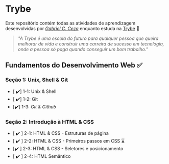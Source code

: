 # Trybe

Este repositório contém todas as atividades de aprendizagem desenvolvidas por _[Gabriel C. Ceza](https://www.linkedin.com/in/gabriel-ceza/)_ enquanto estuda na [Trybe](https://www.betrybe.com/) 🚀

> _"A Trybe é uma escola do futuro para qualquer pessoa que queira melhorar de vida e construir uma carreira de sucesso em tecnologia, onde a pessoa só paga quando conseguir um bom trabalho."_

## Fundamentos do Desenvolvimento Web ✅

### Seção 1: Unix, Shell & Git

- [ :heavy_check_mark:] 1-1: Unix & Shell 
- [ :heavy_check_mark:] 1-2: Git 
- [:heavy_check_mark:] 1-3: _Git & Github_  

### Seção 2: Introdução à HTML & CSS

- [ :heavy_check_mark: ] 2-1: HTML & CSS - Estruturas de página 
- [ :heavy_check_mark: ] 2-2: HTML & CSS - Primeiros passos em CSS :hourglass:
- [:heavy_check_mark: ] 2-3: HTML & CSS - Seletores e posicionamento 
- [ :heavy_check_mark: ] 2-4: HTML Semântico
     
